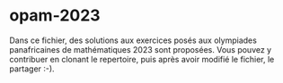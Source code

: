 # opam-2023
Dans ce fichier, des solutions aux exercices posés aux olympiades panafricaines de mathématiques 2023 sont proposées.
Vous pouvez y contribuer en clonant le repertoire, puis après avoir modifié le fichier, le partager :-).
